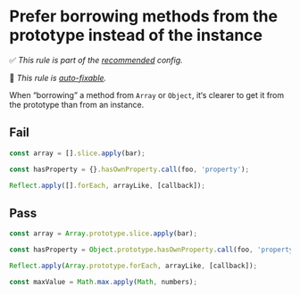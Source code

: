 # Prefer borrowing methods from the prototype instead of the instance

<!-- Do not manually modify RULE_NOTICE part -->
<!-- RULE_NOTICE -->
✅ *This rule is part of the [recommended](https://github.com/sindresorhus/eslint-plugin-unicorn#recommended-config) config.*

🔧 *This rule is [auto-fixable](https://eslint.org/docs/user-guide/command-line-interface#fixing-problems).*
<!-- /RULE_NOTICE -->

When “borrowing” a method from `Array` or `Object`, it‘s clearer to get it from the prototype than from an instance.

## Fail

```js
const array = [].slice.apply(bar);
```

```js
const hasProperty = {}.hasOwnProperty.call(foo, 'property');
```

```js
Reflect.apply([].forEach, arrayLike, [callback]);
```

## Pass

```js
const array = Array.prototype.slice.apply(bar);
```

```js
const hasProperty = Object.prototype.hasOwnProperty.call(foo, 'property');
```

```js
Reflect.apply(Array.prototype.forEach, arrayLike, [callback]);
```

```js
const maxValue = Math.max.apply(Math, numbers);
```

